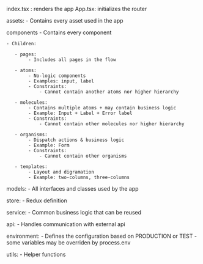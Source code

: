 index.tsx : renders the app
App.tsx: initializes the router

assets:
    - Contains every asset used in the app

components
    - Contains every component

    - Children:

       - pages:
            - Includes all pages in the flow

       - atoms:
            - No-logic components
            - Examples: input, label
            - Constraints:
                - Cannot contain another atoms nor higher hierarchy

       - molecules:
            - Contains multiple atoms + may contain business logic
            - Example: Input + Label + Error label
            - Constraints:
                - Cannot contain other molecules nor higher hierarchy

       - organisms:
            - Dispatch actions & business logic
            - Example: Form
            - Constraints:
                - Cannot contain other organisms

       - templates:
            - Layout and digramation
            - Example: two-columns, three-columns


models:
    - All interfaces and classes used by the app

store:
    - Redux definition

service:
    - Common business logic that can be reused

api:
    - Handles communication with external api

environment:
    - Defines the configuration based on PRODUCTION or TEST
    - some variables may be overriden by process.env

utils:
    - Helper functions
